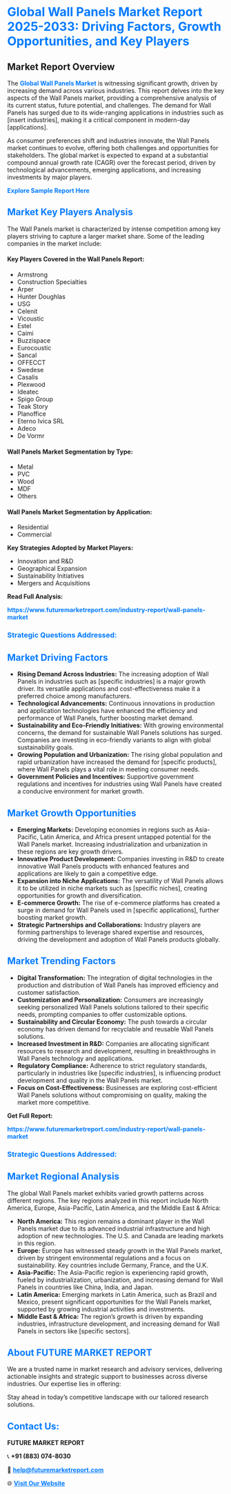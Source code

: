 <h1 style="color: #007BFF;">Global Wall Panels Market Report 2025-2033: Driving Factors, Growth Opportunities, and Key Players</h1>

<section id="overview">
<h2>Market Report Overview</h2>
<p>The <a href="https://www.futuremarketreport.com/industry-report/wall-panels-market" style="color: #007BFF; text-decoration: none;"><strong>Global Wall Panels Market</strong></a> is witnessing significant growth, driven by increasing demand across various industries. This report delves into the key aspects of the Wall Panels market, providing a comprehensive analysis of its current status, future potential, and challenges. The demand for Wall Panels has surged due to its wide-ranging applications in industries such as [insert industries], making it a critical component in modern-day [applications].</p>
<p>As consumer preferences shift and industries innovate, the Wall Panels market continues to evolve, offering both challenges and opportunities for stakeholders. The global market is expected to expand at a substantial compound annual growth rate (CAGR) over the forecast period, driven by technological advancements, emerging applications, and increasing investments by major players.</p>
</section>

<section id="overview">
<p><a href="https://www.futuremarketreport.com/request-sample/reportId=98346" style="color: #007BFF; text-decoration: none;"><strong>Explore Sample Report Here</strong></a></p>
</section>

<section id="key-players">
<h2 style="color: #007BFF;">Market Key Players Analysis</h2>
<p>The Wall Panels market is characterized by intense competition among key players striving to capture a larger market share. Some of the leading companies in the market include:</p>
<h4>Key Players Covered in the Wall Panels Report:</h4>
<ul><li>Armstrong</li><li>Construction Specialties</li><li>Arper</li><li>Hunter Doughlas</li><li>USG</li><li>Celenit</li><li>Vicoustic</li><li>Estel</li><li>Caimi</li><li>Buzzispace</li><li>Eurocoustic</li><li>Sancal</li><li>OFFECCT</li><li>Swedese</li><li>Casalis</li><li>Plexwood</li><li>Ideatec</li><li>Spigo Group</li><li>Teak Story</li><li>Planoffice</li><li>Eterno Ivica SRL</li><li>Adeco</li><li>De Vormr</li></ul>
<h4>Wall Panels Market Segmentation by Type:</h4>
<ul><li>Metal</li><li>PVC</li><li>Wood</li><li>MDF</li><li>Others</li></ul>

<h4>Wall Panels Market Segmentation by Application:</h4>
<ul><li>Residential</li><li>Commercial</li></ul>
<p><strong>Key Strategies Adopted by Market Players:</strong></p>
<ul>
<li>Innovation and R&D</li>
<li>Geographical Expansion</li>
<li>Sustainability Initiatives</li>
<li>Mergers and Acquisitions</li>
</ul>
</section>

<section>
<p><strong>Read Full Analysis: </strong></p><a href="https://www.futuremarketreport.com/industry-report/wall-panels-market" style="color: #007BFF; text-decoration: none;"><strong>https://www.futuremarketreport.com/industry-report/wall-panels-market</strong></a>
<h3 style="color: #007BFF;">Strategic Questions Addressed:</h3>
</section>

<section id="driving-factors">
<h2 style="color: #007BFF;">Market Driving Factors</h2>
<ul>
<li><strong>Rising Demand Across Industries:</strong> The increasing adoption of Wall Panels in industries such as [specific industries] is a major growth driver. Its versatile applications and cost-effectiveness make it a preferred choice among manufacturers.</li>
<li><strong>Technological Advancements:</strong> Continuous innovations in production and application technologies have enhanced the efficiency and performance of Wall Panels, further boosting market demand.</li>
<li><strong>Sustainability and Eco-Friendly Initiatives:</strong> With growing environmental concerns, the demand for sustainable Wall Panels solutions has surged. Companies are investing in eco-friendly variants to align with global sustainability goals.</li>
<li><strong>Growing Population and Urbanization:</strong> The rising global population and rapid urbanization have increased the demand for [specific products], where Wall Panels plays a vital role in meeting consumer needs.</li>
<li><strong>Government Policies and Incentives:</strong> Supportive government regulations and incentives for industries using Wall Panels have created a conducive environment for market growth.</li>
</ul>
</section>

<section id="growth-opportunities">
<h2 style="color: #007BFF;">Market Growth Opportunities</h2>
<ul>
<li><strong>Emerging Markets:</strong> Developing economies in regions such as Asia-Pacific, Latin America, and Africa present untapped potential for the Wall Panels market. Increasing industrialization and urbanization in these regions are key growth drivers.</li>
<li><strong>Innovative Product Development:</strong> Companies investing in R&D to create innovative Wall Panels products with enhanced features and applications are likely to gain a competitive edge.</li>
<li><strong>Expansion into Niche Applications:</strong> The versatility of Wall Panels allows it to be utilized in niche markets such as [specific niches], creating opportunities for growth and diversification.</li>
<li><strong>E-commerce Growth:</strong> The rise of e-commerce platforms has created a surge in demand for Wall Panels used in [specific applications], further boosting market growth.</li>
<li><strong>Strategic Partnerships and Collaborations:</strong> Industry players are forming partnerships to leverage shared expertise and resources, driving the development and adoption of Wall Panels products globally.</li>
</ul>
</section>

<section id="trending-factors">
<h2 style="color: #007BFF;">Market Trending Factors</h2>
<ul>
<li><strong>Digital Transformation:</strong> The integration of digital technologies in the production and distribution of Wall Panels has improved efficiency and customer satisfaction.</li>
<li><strong>Customization and Personalization:</strong> Consumers are increasingly seeking personalized Wall Panels solutions tailored to their specific needs, prompting companies to offer customizable options.</li>
<li><strong>Sustainability and Circular Economy:</strong> The push towards a circular economy has driven demand for recyclable and reusable Wall Panels solutions.</li>
<li><strong>Increased Investment in R&D:</strong> Companies are allocating significant resources to research and development, resulting in breakthroughs in Wall Panels technology and applications.</li>
<li><strong>Regulatory Compliance:</strong> Adherence to strict regulatory standards, particularly in industries like [specific industries], is influencing product development and quality in the Wall Panels market.</li>
<li><strong>Focus on Cost-Effectiveness:</strong> Businesses are exploring cost-efficient Wall Panels solutions without compromising on quality, making the market more competitive.</li>
</ul>
</section>

<section>
<p><strong>Get Full Report: </strong></p><a href="https://www.futuremarketreport.com/industry-report/wall-panels-market" style="color: #007BFF; text-decoration: none;"><strong>https://www.futuremarketreport.com/industry-report/wall-panels-market</strong></a>
<h3 style="color: #007BFF;">Strategic Questions Addressed:</h3>
</section>


<section id="regional-analysis">
<h2 style="color: #007BFF;">Market Regional Analysis</h2>
<p>The global Wall Panels market exhibits varied growth patterns across different regions. The key regions analyzed in this report include North America, Europe, Asia-Pacific, Latin America, and the Middle East & Africa:</p>
<ul>
<li><strong>North America:</strong> This region remains a dominant player in the Wall Panels market due to its advanced industrial infrastructure and high adoption of new technologies. The U.S. and Canada are leading markets in this region.</li>
<li><strong>Europe:</strong> Europe has witnessed steady growth in the Wall Panels market, driven by stringent environmental regulations and a focus on sustainability. Key countries include Germany, France, and the U.K.</li>
<li><strong>Asia-Pacific:</strong> The Asia-Pacific region is experiencing rapid growth, fueled by industrialization, urbanization, and increasing demand for Wall Panels in countries like China, India, and Japan.</li>
<li><strong>Latin America:</strong> Emerging markets in Latin America, such as Brazil and Mexico, present significant opportunities for the Wall Panels market, supported by growing industrial activities and investments.</li>
<li><strong>Middle East & Africa:</strong> The region’s growth is driven by expanding industries, infrastructure development, and increasing demand for Wall Panels in sectors like [specific sectors].</li>
</ul>
</section>

<footer>
<h2 style="color: #007BFF;">About FUTURE MARKET REPORT</h2>
<p>We are a trusted name in market research and advisory services, delivering actionable insights and strategic support to businesses across diverse industries. Our expertise lies in offering:</p>

<p>Stay ahead in today’s competitive landscape with our tailored research solutions.</p>

<h2 style="color: #007BFF;">Contact Us:</h2>
<p><strong>FUTURE MARKET REPORT</strong></p>
<p>📞 <strong>+91 (883) 074-8030</strong></p>
<p>📧 <strong><a href="mailto:help@futuremarketreport.com" style="color: #007BFF;">help@futuremarketreport.com</a></strong></p>
<p>🌐 <strong><a href="https://www.futuremarketreport.com/" style="color: #007BFF;">Visit Our Website</a></strong></p>
</footer>